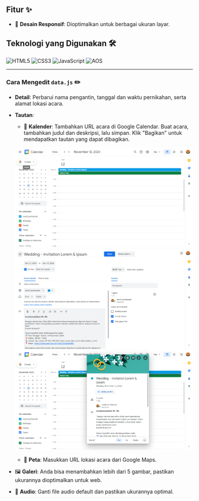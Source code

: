 ## Fitur ✨

- 📱 **Desain Responsif**: Dioptimalkan untuk berbagai ukuran layar.

## Teknologi yang Digunakan 🛠️

![HTML5](https://img.shields.io/badge/HTML5-E34F26?style=flat&logo=html5&logoColor=white)
![CSS3](https://img.shields.io/badge/CSS3-1572B6?style=flat&logo=css3&logoColor=white)
![JavaScript](https://img.shields.io/badge/JavaScript-F7DF1E?style=flat&logo=javascript&logoColor=black)
![AOS](https://img.shields.io/badge/AOS-Animate%20On%20Scroll-38B2AC?style=flat)

---



### Cara Mengedit `data.js` ✏️

- **Detail**: Perbarui nama pengantin, tanggal dan waktu pernikahan, serta alamat lokasi acara.
- **Tautan**:
    - 📅 **Kalender**: Tambahkan URL acara di Google Calendar. Buat acara, tambahkan judul dan deskripsi, lalu simpan. Klik "Bagikan" untuk mendapatkan tautan yang dapat dibagikan.

  ![Membuat Acara](src/assets/images/readme1.png)
  ![Membagikan Acara](src/assets/images/readme2.png)
  ![Salin Tautan](src/assets/images/readme3.png)

    - 📍 **Peta**: Masukkan URL lokasi acara dari Google Maps.
- 🖼️ **Galeri**: Anda bisa menambahkan lebih dari 5 gambar, pastikan ukurannya dioptimalkan untuk web.
- 🎵 **Audio**: Ganti file audio default dan pastikan ukurannya optimal.

